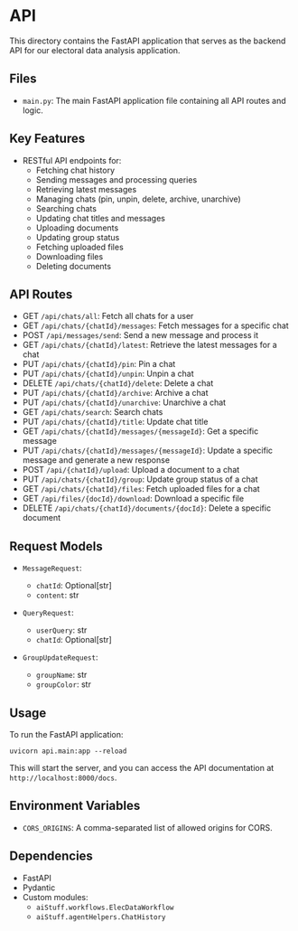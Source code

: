 # API

This directory contains the FastAPI application that serves as the backend API for our electoral data analysis application.

## Files

- `main.py`: The main FastAPI application file containing all API routes and logic.

## Key Features

- RESTful API endpoints for:
  - Fetching chat history
  - Sending messages and processing queries
  - Retrieving latest messages
  - Managing chats (pin, unpin, delete, archive, unarchive)
  - Searching chats
  - Updating chat titles and messages
  - Uploading documents
  - Updating group status
  - Fetching uploaded files
  - Downloading files
  - Deleting documents

## API Routes

- GET `/api/chats/all`: Fetch all chats for a user
- GET `/api/chats/{chatId}/messages`: Fetch messages for a specific chat
- POST `/api/messages/send`: Send a new message and process it
- GET `/api/chats/{chatId}/latest`: Retrieve the latest messages for a chat
- PUT `/api/chats/{chatId}/pin`: Pin a chat
- PUT `/api/chats/{chatId}/unpin`: Unpin a chat
- DELETE `/api/chats/{chatId}/delete`: Delete a chat
- PUT `/api/chats/{chatId}/archive`: Archive a chat
- PUT `/api/chats/{chatId}/unarchive`: Unarchive a chat
- GET `/api/chats/search`: Search chats
- PUT `/api/chats/{chatId}/title`: Update chat title
- GET `/api/chats/{chatId}/messages/{messageId}`: Get a specific message
- PUT `/api/chats/{chatId}/messages/{messageId}`: Update a specific message and generate a new response
- POST `/api/{chatId}/upload`: Upload a document to a chat
- PUT `/api/chats/{chatId}/group`: Update group status of a chat
- GET `/api/chats/{chatId}/files`: Fetch uploaded files for a chat
- GET `/api/files/{docId}/download`: Download a specific file
- DELETE `/api/chats/{chatId}/documents/{docId}`: Delete a specific document

## Request Models

- `MessageRequest`: 
  - `chatId`: Optional[str]
  - `content`: str

- `QueryRequest`:
  - `userQuery`: str
  - `chatId`: Optional[str]

- `GroupUpdateRequest`:
  - `groupName`: str
  - `groupColor`: str

## Usage

To run the FastAPI application:

```
uvicorn api.main:app --reload
```

This will start the server, and you can access the API documentation at `http://localhost:8000/docs`.

## Environment Variables

- `CORS_ORIGINS`: A comma-separated list of allowed origins for CORS.

## Dependencies

- FastAPI
- Pydantic
- Custom modules:
  - `aiStuff.workflows.ElecDataWorkflow`
  - `aiStuff.agentHelpers.ChatHistory`
